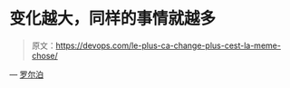 # 变化越大，同样的事情就越多

> 原文：<https://devops.com/le-plus-ca-change-plus-cest-la-meme-chose/>

— [罗尔泊](https://devops.com/author/breselman/)